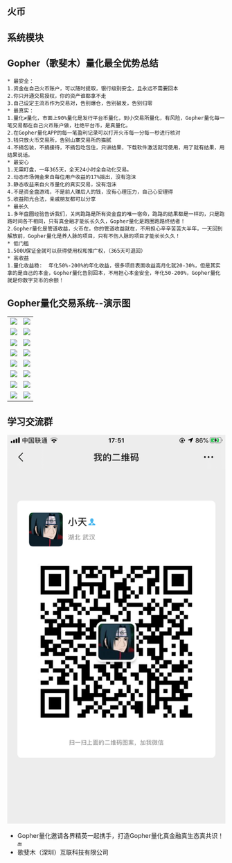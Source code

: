 ## 火币
## 系统模块
## Gopher（歌斐木）量化最全优势总结

~~~
* 最安全：
1.资金在自己火币账户，可以随时提取，银行级别安全，且永远不需要回本
2.你只开通交易授权，你的资产谁都拿不走
3.自己设定主流币作为交易对，告别爆仓，告别破发，告别归零
* 最真实：
1.量化≠量化，市面上90%量化是发行平台币量化，到小交易所量化，有风险，Gopher量化每一笔交易都在自己火币账户做，杜绝平台币，是真量化。
2.在Gopher量化APP的每一笔盈利记录可以打开火币每一分每一秒进行核对
3.钱只放火币交易所，告别山寨交易所的猫腻
4.不搞包装，不搞接待，不搞包吃包住，只讲结果，下载软件激活就可使用，用了就有结果，用结果说话。
* 最安心
1.无需盯盘，一年365天，全天24小时全自动化交易。
2.动态市场佣金来自每位用户收益的17%拨出，没有泡沫
3.静态收益来自火币量化的真实交易，没有泡沫
4.不是资金盘游戏，不是前人赚后人的钱，没有心理压力，自己心安理得
5.收益阳光合法，亲戚朋友都可以分享
* 最长久
1.多年盘圈经验告诉我们，关网跑路是所有资金盘的唯一宿命，跑路的结果都是一样的，只是跑路时间各不相同，只有真金融才能长长久久，Gopher量化是跑圈跑路终结者！
2.Gopher量化是管道收益，火币在，你的管道收益就在，不用担心辛辛苦苦大半年，一天回到解放前，Gopher量化是养人脉的项目，只有不伤人脉的项目才能长长久久！
* 低门槛
1.500U保证金就可以获得使用权和推广权，（365天可退回）
* 高收益
1.量化收益稳:  年化50%-200%的年化收益，很多项目表面收益高月化就20-30%，但是其实拿的是自己的本金，Gopher量化告别回本，不用担心本金安全，年化50-200%，Gopher量化就是你数字货币的余额！
~~~


## Gopher量化交易系统--演示图

<table>
    <tr>
        <td><img src="https://oscimg.oschina.net/oscnet/cd1f90be5f2684f4560c9519c0f2a232ee8.jpg"/></td>
        <td><img src="https://oscimg.oschina.net/oscnet/1cbcf0e6f257c7d3a063c0e3f2ff989e4b3.jpg"/></td>
    </tr>
    <tr>
        <td><img src="https://oscimg.oschina.net/oscnet/707825ad3f29de74a8d6d02fbd73ad631ea.jpg"/></td>
        <td><img src="https://oscimg.oschina.net/oscnet/46be40cc6f01aa300eed53a19b5012bf484.jpg"/></td>
    </tr>
    <tr>
        <td><img src="https://oscimg.oschina.net/oscnet/4284796d4cea240d181b8f2201813dda710.jpg"/></td>
        <td><img src="https://oscimg.oschina.net/oscnet/3ecfac87a049f7fe36abbcaafb2c40d36cf.jpg"/></td>
    </tr>
	<tr>
        <td><img src="https://oscimg.oschina.net/oscnet/71c2d48905221a09a728df4aff4160b8607.jpg"/></td>
        <td><img src="https://oscimg.oschina.net/oscnet/c14c1ee9a64a6a9c2c22f67d43198767dbe.jpg"/></td>
    </tr>	 
    <tr>
        <td><img src="https://oscimg.oschina.net/oscnet/5e8c387724954459291aafd5eb52b456f53.jpg"/></td>
        <td><img src="https://oscimg.oschina.net/oscnet/644e78da53c2e92a95dfda4f76e6d117c4b.jpg"/></td>
    </tr>
	<tr>
        <td><img src="https://oscimg.oschina.net/oscnet/fdea1d8bb8625c27bf964176a2c8ebc6945.jpg"/></td>
        <td><img src="https://oscimg.oschina.net/oscnet/509d2708cfd762b6e6339364cac1cc1970c.jpg"/></td>
    </tr>
	<tr>
        <td><img src="https://oscimg.oschina.net/oscnet/up-f1fd681cc9d295db74e85ad6d2fe4389454.png"/></td>
        <td><img src="https://oscimg.oschina.net/oscnet/up-c195234bbcd30be6927f037a6755e6ab69c.png"/></td>
    </tr>
    <tr>
        <td><img src="https://oscimg.oschina.net/oscnet/b6115bc8c31de52951982e509930b20684a.jpg"/></td>
        <td><img src="https://oscimg.oschina.net/oscnet/up-6d73c2140ce694e3de4c05035fdc1868d4c.png"/></td>
    </tr>
</table>


## 学习交流群

![qq](images/xiaotian.png)
* Gopher量化邀请各界精英一起携手，打造Gopher量化真金融真生态真共识！🔚
* 歌斐木（深圳）互联科技有限公司